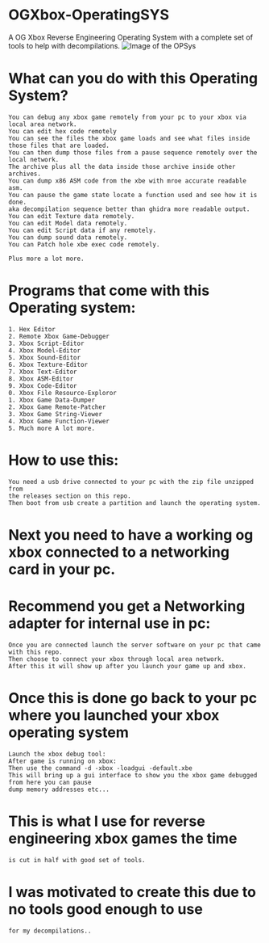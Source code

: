 # OGXbox-OperatingSYS
A OG Xbox Reverse Engineering Operating System with a complete set of tools to help with decompilations. 
![Image of the OPSys](https://i.ibb.co/Bf98tsC/xbox-Operating-System.png)


# What can you do with this Operating System?
    
    
    You can debug any xbox game remotely from your pc to your xbox via local area network.
    You can edit hex code remotely
    You can see the files the xbox game loads and see what files inside those files that are loaded.
    You can then dump those files from a pause sequence remotely over the local network. 
    The archive plus all the data inside those archive inside other archives.
    You can dump x86 ASM code from the xbe with mroe accurate readable asm.
    You can pause the game state locate a function used and see how it is done. 
    aka decompilation sequence better than ghidra more readable output.
    You can edit Texture data remotely.
    You can edit Model data remotely.
    You can edit Script data if any remotely.
    You can dump sound data remotely.
    You can Patch hole xbe exec code remotely.
    
    Plus more a lot more.
    
    
# Programs that come with this Operating system:

    1. Hex Editor
    2. Remote Xbox Game-Debugger
    3. Xbox Script-Editor
    4. Xbox Model-Editor
    5. Xbox Sound-Editor
    6. Xbox Texture-Editor
    7. Xbox Text-Editor
    8. Xbox ASM-Editor
    9. Xbox Code-Editor
    0. Xbox File Resource-Exploror
    1. Xbox Game Data-Dumper
    2. Xbox Game Remote-Patcher
    3. Xbox Game String-Viewer
    4. Xbox Game Function-Viewer
    5. Much more A lot more.
    
# How to use this:
    
    You need a usb drive connected to your pc with the zip file unzipped from
    the releases section on this repo.
    Then boot from usb create a partition and launch the operating system.
    
# Next you need to have a working og xbox connected to a networking card in your pc.
# Recommend you get a Networking adapter for internal use in pc:

    Once you are connected launch the server software on your pc that came with this repo.
    Then choose to connect your xbox through local area network.
    After this it will show up after you launch your game up and xbox.
    
# Once this is done go back to your pc where you launched your xbox operating system

    Launch the xbox debug tool:
    After game is running on xbox:
    Then use the command -d -xbox -loadgui -default.xbe
    This will bring up a gui interface to show you the xbox game debugged from here you can pause 
    dump memory addresses etc...
    
# This is what I use for reverse engineering xbox games the time 
    is cut in half with good set of tools.

# I was motivated to create this due to no tools good enough to use
    for my decompilations..
